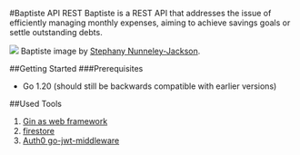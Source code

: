 #Baptiste API REST
Baptiste is a REST API that addresses the issue of efficiently managing monthly expenses, aiming to achieve savings goals or settle outstanding debts.

<img src="https://assetsio.reedpopcdn.com/overwatch_baptiste_header_1.jpg?width=1920&height=1920&fit=bounds&quality=80&format=jpg&auto=webp"/>
Baptiste image by <a HREF="https://www.vg247.com/overwatch-baptiste-hero-announced">Stephany Nunneley-Jackson</a>.

##Getting Started
###Prerequisites
- Go 1.20 (should still be backwards compatible with earlier versions)

##Used Tools
1. <a HREF="https://github.com/gin-gonic/gin">Gin as web framework  </a>
2. <a HREF="https://pkg.go.dev/cloud.google.com/go/firestore">firestore</a>
3. <a HREF="https://github.com/auth0/go-jwt-middleware/">Auth0 go-jwt-middleware</a>




